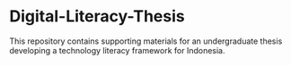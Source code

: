# Digital-Literacy-Thesis
This repository contains supporting materials for an undergraduate thesis developing a technology literacy framework for Indonesia.

